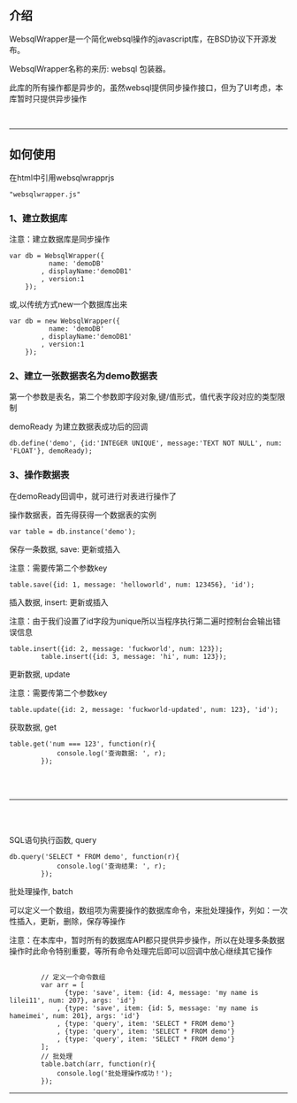 <h2><a name="" class="anchor" href="#"><span class="mini-icon mini-icon-link"></span></a>介绍</h2>
<p>WebsqlWrapper是一个简化websql操作的javascript库，在BSD协议下开源发布。</p>

<p>WebsqlWrapper名称的来历: websql 包装器。</p>
<p>此库的所有操作都是异步的，虽然websql提供同步操作接口，但为了UI考虑，本库暂时只提供异步操作</p>
<br />
<hr />
<h2>
<a name="-1" class="anchor" href="#-1"><span class="mini-icon mini-icon-link"></span></a>如何使用</h2>

<p>在html中引用websqlwrapprjs</p>

<pre><code>"websqlwrapper.js"
</code></pre>

<h3>1、建立数据库</h3>
<p>注意：建立数据库是同步操作</p>
<pre><code>var db = WebsqlWrapper({
          name: 'demoDB'
        , displayName:'demoDB1'
        , version:1
    });
</code></pre>
<p>或,以传统方式new一个数据库出来</p>
<pre><code>var db = new WebsqlWrapper({
          name: 'demoDB'
        , displayName:'demoDB1'
        , version:1
    });
</code></pre>

<h3>2、建立一张数据表名为demo数据表</h3>
<p>第一个参数是表名，第二个参数即字段对象,键/值形式，值代表字段对应的类型限制</p>
<p>demoReady 为建立数据表成功后的回调</p>
<pre><code>db.define('demo', {id:'INTEGER UNIQUE', message:'TEXT NOT NULL', num: 'FLOAT'}, demoReady);
</code></pre>

<h3>3、操作数据表</h3>
<p>在demoReady回调中，就可进行对表进行操作了</p>
<p>操作数据表，首先得获得一个数据表的实例</p>
<pre><code>var table = db.instance('demo');
</code></pre>

<p>保存一条数据, save: 更新或插入</p>
<p>注意：需要传第二个参数key</p>
<pre><code>table.save({id: 1, message: 'helloworld', num: 123456}, 'id');
</code></pre>

<p>插入数据, insert: 更新或插入</p>
<p>注意：由于我们设置了id字段为unique所以当程序执行第二遍时控制台会输出错误信息</p>
<pre><code>table.insert({id: 2, message: 'fuckworld', num: 123});
        table.insert({id: 3, message: 'hi', num: 123});
</code></pre>

<p>更新数据, update</p>
<p>注意：需要传第二个参数key</p>
<pre><code>table.update({id: 2, message: 'fuckworld-updated', num: 123}, 'id');
</code></pre>

<p>获取数据, get</p>
<pre><code>table.get('num === 123', function(r){
        	console.log('查询数据: ', r);
        });
</code></pre>
<br /><br />
<hr />
<br /><br />
<p>SQL语句执行函数, query</p>
<pre><code>db.query('SELECT * FROM demo', function(r){
        	console.log('查询结果: ', r);
        });
</code></pre>

<p>批处理操作, batch</p>
<p>可以定义一个数组，数组项为需要操作的数据库命令，来批处理操作，列如：一次性插入，更新，删除，保存等操作</p>
<p>注意：在本库中，暂时所有的数据库API都只提供异步操作，所以在处理多条数据操作时此命令特别重要，等所有命令处理完后即可以回调中放心继续其它操作</p>
<pre><code>
		// 定义一个命令数组
		var arr = [
        	  {type: 'save', item: {id: 4, message: 'my name is lilei11', num: 207}, args: 'id'}
            , {type: 'save', item: {id: 5, message: 'my name is hameimei', num: 201}, args: 'id'}
            , {type: 'query', item: 'SELECT * FROM demo'}
            , {type: 'query', item: 'SELECT * FROM demo'}
        	, {type: 'query', item: 'SELECT * FROM demo'}
        ];
		// 批处理
        table.batch(arr, function(r){
        	console.log('批处理操作成功！');
        });
</code></pre>

<hr />